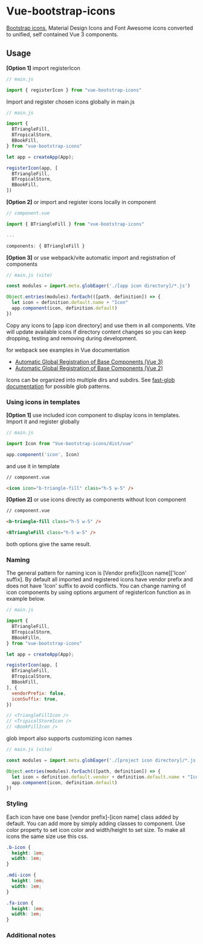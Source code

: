 # Vue-bootstrap-icons

[Bootstrap icons](https://https://icons.getbootstrap.com/), Material Design Icons and Font Awesome icons converted to unified, self contained Vue 3 components. 

## Usage

**[Option 1]** import registerIcon

```js
// main.js

import { registerIcon } from "vue-bootstrap-icons"
```

Import and register chosen icons globally in main.js

```js
// main.js

import { 
  BTriangleFill,
  BTropicalStorm,
  BBookFill,
} from "vue-bootstrap-icons"

let app = createApp(App);

registerIcon(app, [
  BTriangleFill,
  BTropicalStorm,
  BBookFill,
])
```


**[Option 2]** or import and register icons locally in component

```js
// component.vue

import { BTriangleFill } from "vue-bootstrap-icons"

...

components: { BTriangleFill }
```

**[Option 3]** or use webpack/vite automatic import and registration of components

```js
// main.js (vite)

const modules = import.meta.globEager('./[app icon directory]/*.js')

Object.entries(modules).forEach(([path, definition]) => {
  let icon = definition.default.name + "Icon"
  app.component(icon, definition.default)
})
```

Copy any icons to [app icon directory] and use them in all components. Vite will update available icons if directory content changes so you can keep dropping, testing and removing during development.

for webpack see examples in Vue documentation
* [Automatic Global Registration of Base Components (Vue 3)](https://v3.vuejs.org/cookbook/automatic-global-registration-of-base-components.html#base-example)
* [Automatic Global Registration of Base Components (Vue 2)](https://vuejs.org/v2/guide/components-registration.html#Automatic-Global-Registration-of-Base-Components)

Icons can be organized into multiple dirs and subdirs. See [fast-glob documentation](https://github.com/mrmlnc/fast-glob#pattern-syntax) for possible glob patterns.

### Using icons in templates

**[Option 1]** use included icon component to display icons in templates. Import it and register globally

```js
// main.js

import Icon from "Vue-bootstrap-icons/dist/vue"

app.component('icon', Icon)
```

and use it in template

```html
// component.vue

<icon icon="b-triangle-fill" class="h-5 w-5" />
```

**[Option 2]** or use icons directly as components without Icon component

```html
// component.vue

<b-triangle-fill class="h-5 w-5" />

<BTriangleFill class="h-5 w-5" />
```

both options give the same result.

### Naming

The general pattern for naming icon is [Vendor prefix][Icon name]['Icon' suffix]. By default all imported and registered icons have vendor prefix and does not have 'Icon' suffix to avoid conflicts. You can change naming of icon components by using options argument of registerIcon function as in example below.

```js
// main.js

import { 
  BTriangleFill,
  BTropicalStorm,
  BBookFilln,
} from "vue-bootstrap-icons"

let app = createApp(App);

registerIcon(app, [
  BTriangleFill,
  BTropicalStorm,
  BBookFill,
], {
  vendorPrefix: false,
  iconSuffix: true,
})

// <TriangleFillIcon />
// <TripicalStormIcon />
// <BookFillIcon />
```

glob import also supports customizing icon names 

```js
// main.js (vite)

const modules = import.meta.globEager('./[project icon directory]/*.js')

Object.entries(modules).forEach(([path, definition]) => {
  let icon = definition.default.vendor + definition.default.name + "Icon"
  app.component(icon, definition.default)
})
```

### Styling

Each icon have one base [vendor prefix]-[icon name] class added by default. You can add more by simply adding classes to component. Use color property to set icon color and width/height to set size. To make all icons the same size use this css.

```css
.b-icon {
  height: 1em;
  width: 1em;
}

.mdi-icon {
  height: 1em;
  width: 1em;
}

.fa-icon {
  height: 1em;
  width: 1em;
}
```

### Additional notes
